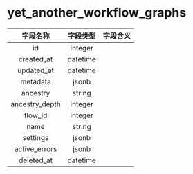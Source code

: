 # yet_another_workflow_graphs

| 字段名称 | 字段类型 | 字段含义 |
| :-----: | :-----: | :-----: 
| id | integer |  |
| created_at | datetime |  |
| updated_at | datetime |  |
| metadata | jsonb |  |
| ancestry | string |  |
| ancestry_depth | integer |  |
| flow_id | integer |  |
| name | string |  |
| settings | jsonb |  |
| active_errors | jsonb |  |
| deleted_at | datetime |  |


